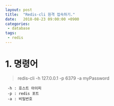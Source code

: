 ```yaml
---
layout: post
title:  "Redis-cli 원격 접속하기."
date:   2018-08-23 09:00:00 +0900
categories:
 - database
tags: 
 - redis
---
```


# 1. 명령어
> redis-cli -h 127.0.0.1 -p 6379 -a myPassword
```
 -h : 호스트 아이피
 -p : redis 포트
 -a : 비밀번호
```